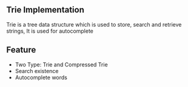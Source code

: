 ## Trie Implementation

Trie is a tree data structure which is used to store, search and retrieve strings, It is used for autocomplete

## Feature
 - Two Type: Trie and Compressed Trie
 - Search existence
 - Autocomplete words
